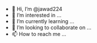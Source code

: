 - 👋 Hi, I’m @jawad224
- 👀 I’m interested in ...
- 🌱 I’m currently learning ...
- 💞️ I’m looking to collaborate on ...
- 📫 How to reach me ...

<!---
jawadsheikhhnhtechsolutions/jawadsheikhhnhtechsolutions is a ✨ special ✨ repository because its `README.md` (this file) appears on your GitHub profile.
You can click the Preview link to take a look at your changes.
--->
